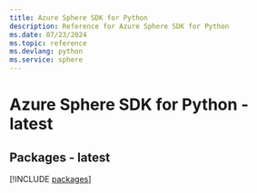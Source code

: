```yaml
---
title: Azure Sphere SDK for Python
description: Reference for Azure Sphere SDK for Python
ms.date: 07/23/2024
ms.topic: reference
ms.devlang: python
ms.service: sphere
---
```

# Azure Sphere SDK for Python - latest
## Packages - latest
[!INCLUDE [packages](sphere-index.md)]